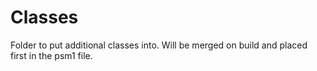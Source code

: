 ﻿# Classes

Folder to put additional classes into.
Will be merged on build and placed first in the psm1 file.
